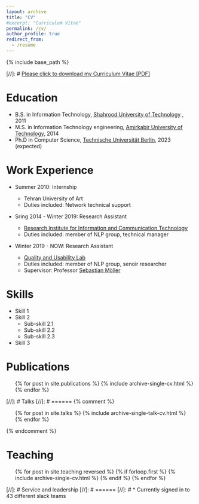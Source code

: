 ```yaml
---
layout: archive
title: "CV"
#excerpt: "Curriculum Vitae"
permalink: /cv/
author_profile: true
redirect_from:
  - /resume
---
```


{% include base_path %}

[//]: # [Please click to download my Curriculum Vitae [PDF]](https://salarmohtaj.github.io/files/paper1.pdf)



Education
======
* B.S. in Information Technology, [Shahrood University of Technology](http://shahroodut.ac.ir/en/) , 2011
* M.S. in Information Technology engineering, [Amirkabir University of Technology](http://aut.ac.ir/aut/), 2014
* Ph.D in Computer Science, [Technische Universität Berlin](https://www.tu-berlin.de/), 2023 (expected)

Work Experience
======
* Summer 2010: Internship
  * Tehran University of Art
  * Duties included: Network technical support

* Sring 2014 - Winter 2019: Research Assistant
  * [Research Institute for Information and Communication Technology](http://www.ictrc.ac.ir/EN/Home)
  * Duties included: member of NLP group, technical manager
  
* Winter 2019 - NOW: Research Assistant
  * [Quality and Usability Lab](https://www.qu.tu-berlin.de/menue/qu/)
  * Duties included: member of NLP group, senoir researcher
  * Supervisor: Professor [Sebastian Möller](https://www.qu.tu-berlin.de/menue/team/professur/)

Skills
======
* Skill 1
* Skill 2
  * Sub-skill 2.1
  * Sub-skill 2.2
  * Sub-skill 2.3
* Skill 3

Publications
======
  <ul>{% for post in site.publications %}
    {% include archive-single-cv.html %}
  {% endfor %}</ul>
  
[//]: # Talks
[//]: # ======
{% comment %}
<ul>{% for post in site.talks %}
{% include archive-single-talk-cv.html %}
{% endfor %}</ul>
{% endcomment %}
  
Teaching
======
  <ul>{% for post in site.teaching reversed %}
  {% if forloop.first %}
    {% include archive-single-cv.html %}
    {% endif %}
  {% endfor %}</ul>
  
[//]: # Service and leadership
[//]: # ======
[//]: # * Currently signed in to 43 different slack teams
